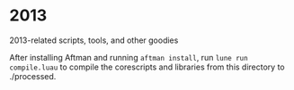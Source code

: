 # 2013

2013-related scripts, tools, and other goodies

After installing Aftman and running `aftman install`, run `lune run compile.luau` to compile the corescripts and libraries from this directory to ./processed.

